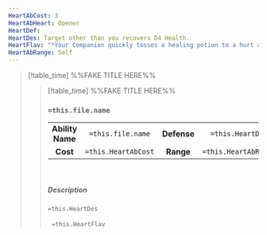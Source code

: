 ```yaml
---
HeartAbCost: 3
HeartAbHeart: Opener
HeartDef: 
HeartDes: Target other than you recovers D4 Health.
HeartFlav: "*Your Companion quickly tosses a healing potion to a hurt ally.*"
HeartAbRange: Self
---
```


>[!table_time]  %%FAKE TITLE HERE%%
>>[!table_time]  %%FAKE TITLE HERE%%
>>### `=this.file.name`
>>|  | |  |  |
>>|:--------:|:-------:|:-----:|:--------------:|
>>| **Ability Name** | `=this.file.name` | **Defense** | `=this.HeartDef` |
>>| **Cost** | `=this.HeartAbCost` | **Range**| `=this.HeartAbRange`
>>
>>&nbsp;
>> 
>> ##### Description
>>`=this.HeartDes`
>>
>>&nbsp;
>>`=this.HeartFlav`
>>